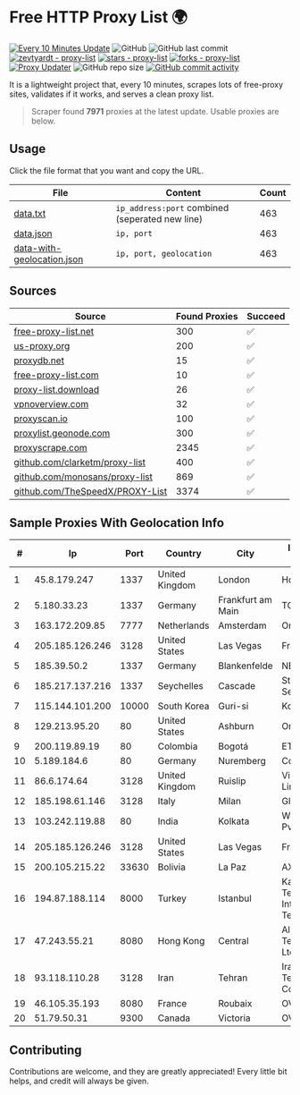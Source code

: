 
# Free HTTP Proxy List 🌍

[![Every 10 Minutes Update](https://github.com/mertguvencli/http-proxy-list/actions/workflows/main.yml/badge.svg?branch=main)](https://github.com/mertguvencli/http-proxy-list/actions/workflows/main.yml)
![GitHub](https://img.shields.io/github/license/mertguvencli/http-proxy-list)
![GitHub last commit](https://img.shields.io/github/last-commit/mertguvencli/http-proxy-list)
[![zevtyardt - proxy-list](https://img.shields.io/static/v1?label=zevtyardt&message=proxy-list&color=blue&logo=github)](https://github.com/zevtyardt/proxy-list "Go to GitHub repo")
[![stars - proxy-list](https://img.shields.io/github/stars/zevtyardt/proxy-list?style=social)](https://github.com/zevtyardt/proxy-list)
[![forks - proxy-list](https://img.shields.io/github/forks/zevtyardt/proxy-list?style=social)](https://github.com/zevtyardt/proxy-list)
[![Proxy Updater](https://github.com/zevtyardt/proxy-list/workflows/Proxy%20Updater/badge.svg)](https://github.com/zevtyardt/proxy-list/actions?query=workflow:"Proxy+Updater")
![GitHub repo size](https://img.shields.io/github/repo-size/zevtyardt/proxy-list)
[![GitHub commit activity](https://img.shields.io/github/commit-activity/m/zevtyardt/proxy-list?logo=commits)](https://github.com/zevtyardt/proxy-list/commits/main)

It is a lightweight project that, every 10 minutes, scrapes lots of free-proxy sites, validates if it works, and serves a clean proxy list.

> Scraper found **7971** proxies at the latest update. Usable proxies are below.

## Usage

Click the file format that you want and copy the URL.

|File|Content|Count|
|----|-------|-----|
|[data.txt](https://raw.githubusercontent.com/mertguvencli/http-proxy-list/main/proxy-list/data.txt)|`ip_address:port` combined (seperated new line)|463|
|[data.json](https://raw.githubusercontent.com/mertguvencli/http-proxy-list/main/proxy-list/data.json)|`ip, port`|463|
|[data-with-geolocation.json](https://raw.githubusercontent.com/mertguvencli/http-proxy-list/main/proxy-list/data-with-geolocation.json)|`ip, port, geolocation`|463|

## Sources

|Source|Found Proxies|Succeed|
|------|-------------|-------|
|[free-proxy-list.net](https://free-proxy-list.net)|300|✅|
|[us-proxy.org](https://www.us-proxy.org)|200|✅|
|[proxydb.net](http://proxydb.net)|15|✅|
|[free-proxy-list.com](https://free-proxy-list.com/?page=&port=&type%5B%5D=http&type%5B%5D=https&up_time=0&search=Search)|10|✅|
|[proxy-list.download](https://www.proxy-list.download/HTTP)|26|✅|
|[vpnoverview.com](https://vpnoverview.com/privacy/anonymous-browsing/free-proxy-servers)|32|✅|
|[proxyscan.io](https://www.proxyscan.io)|100|✅|
|[proxylist.geonode.com](https://proxylist.geonode.com/api/proxy-list?limit=300&page=1&sort_by=lastChecked&sort_type=desc&protocols=http,https)|300|✅|
|[proxyscrape.com](https://api.proxyscrape.com/v2/?request=displayproxies&protocol=http&timeout=10000&country=all&ssl=all&anonymity=all)|2345|✅|
|[github.com/clarketm/proxy-list](https://raw.githubusercontent.com/clarketm/proxy-list/master/proxy-list-raw.txt)|400|✅|
|[github.com/monosans/proxy-list](https://raw.githubusercontent.com/monosans/proxy-list/main/proxies/http.txt)|869|✅|
|[github.com/TheSpeedX/PROXY-List](https://raw.githubusercontent.com/TheSpeedX/PROXY-List/master/http.txt)|3374|✅|


## Sample Proxies With Geolocation Info

|#|Ip|Port|Country|City|Internet Service Provider|
|-|--|----|-------|----|-------------------------|
|1|45.8.179.247|1337|United Kingdom|London|Hostland LLC|
|2|5.180.33.23|1337|Germany|Frankfurt am Main|TCK OOO|
|3|163.172.209.85|7777|Netherlands|Amsterdam|Online SAS NL|
|4|205.185.126.246|3128|United States|Las Vegas|FranTech Solutions|
|5|185.39.50.2|1337|Germany|Blankenfelde|NETZNUTZ|
|6|185.217.137.216|1337|Seychelles|Cascade|Stallion Network Services Limited|
|7|115.144.101.200|10000|South Korea|Guri-si|Korea Telecom|
|8|129.213.95.20|80|United States|Ashburn|Oracle Corporation|
|9|200.119.89.19|80|Colombia|Bogotá|ETB - Colombia|
|10|5.189.184.6|80|Germany|Nuremberg|Contabo GmbH|
|11|86.6.174.64|3128|United Kingdom|Ruislip|Virgin Media Limited|
|12|185.198.61.146|3128|Italy|Milan|Global Router LLC|
|13|103.242.119.88|80|India|Kolkata|Web Werks India Pvt. Ltd.|
|14|205.185.126.246|3128|United States|Las Vegas|FranTech Solutions|
|15|200.105.215.22|33630|Bolivia|La Paz|AXS Bolivia S. A.|
|16|194.87.188.114|8000|Turkey|Istanbul|Kadir Huseyin Tezcan Nosspeed Internet Teknolojileri|
|17|47.243.55.21|8080|Hong Kong|Central|Alibaba (US) Technology Co., Ltd.|
|18|93.118.110.28|3128|Iran|Tehran|Iran Telecommunication Company PJS|
|19|46.105.35.193|8080|France|Roubaix|OVH SAS|
|20|51.79.50.31|9300|Canada|Victoria|OVH SAS|



## Contributing

Contributions are welcome, and they are greatly appreciated! Every
little bit helps, and credit will always be given.

